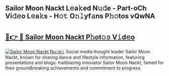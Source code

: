 ## Sailor Moon Nackt L𝚎a𝚔ed N𝚞𝚍e - Part-oCh Vi𝚍𝚎o L𝚎a𝚔s - H𝚘𝚝 O𝚗𝚕yf𝚊ns P𝚑𝚘tos vQwNA

# <h2><a href="http://kf13ct.oniu.top/?m=Sailor+Moon+Nackt">🔗👉 🔴 Sailor Moon Nackt P𝚑ot𝚘𝚜 V𝚒d𝚎o</a></h2>

[![Sailor Moon Nackt Nu𝚍e𝚜](https://i.imgur.com/0qMVB7G.gif)](http://kf13ct.oniu.top/?m=Sailor+Moon+Nackt)
Social media thought leader Sailor Moon Nackt, known for sharing dance and lifestyle information, featuring presentations and blogs. trailblazing innovator Sailor Moon Nackt, famed for their groundbreaking achievements and commitment to progress.  

